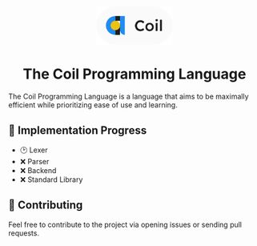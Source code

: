 <p align="center">
    <img width="30%" src="assets/coil.png" alt="Coil Programming Language Logo">
</p>
<h1 align="center">The Coil Programming Language</h1>

The Coil Programming Language is a language that aims to be maximally efficient while prioritizing ease of use and learning.

## 🎯 Implementation Progress

- 🕑 Lexer
- ❌ Parser
- ❌ Backend
- ❌ Standard Library

## 🤝 Contributing

Feel free to contribute to the project via opening issues or sending pull requests.
